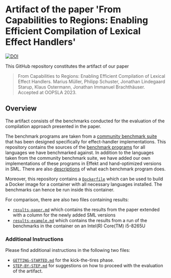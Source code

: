 # Artifact of the paper 'From Capabilities to Regions: Enabling Efficient Compilation of Lexical Effect Handlers'

[![DOI](https://zenodo.org/badge/663134126.svg)](https://zenodo.org/badge/latestdoi/663134126)

This GitHub repository constitutes the artifact of our paper

> From Capabilities to Regions: Enabling Efficient Compilation of Lexical Effect Handlers.
> Marius Müller, Philipp Schuster, Jonathan Lindegaard Starup, Klaus Ostermann, Jonathan Immanuel Brachthäuser.
> Accepted at OOPSLA 2023.

## Overview

The artifact consists of the benchmarks conducted for the evaluation of the compilation approach presented in the paper.

The benchmark programs are taken from a [community benchmark suite](https://github.com/effect-handlers/effect-handlers-bench) that has been designed specifically for effect-handler implementations.
This repository contains the sources of the [benchmark programs](./benchmark-programs) for all languages we have benchmarked against.
In addition to the languages taken from the community benchmark suite, we have added our own implementations of these programs in Effekt and hand-optimized versions in SML.
There are also [descriptions](./benchmark-programs/descriptions) of what each benchmark program does.

Moreover, this repository contains a [`Dockerfile`](./Dockerfile) which can be used to build a Docker image for a container with all necessary languages installed.
The benchmarks can hence be run inside this container.

For comparison, there are also two files containing results:
- [`results-paper.md`](./results-paper.md) which contains the results from the paper extended with a column for the newly added SML versions
- [`results-example.md`](./results-example.md) which contains the results from a run of the benchmarks in the container on an Intel(R) Core(TM) i5-8265U

### Additional Instructions
Please find additional instructions in the following two files:

- [`GETTING-STARTED.md`](./GETTING-STARTED.md) for the kick-the-tires phase.
- [`STEP-BY-STEP.md`](./STEP-BY-STEP.md) for suggestions on how to proceed with the evaluation of the artifact.
